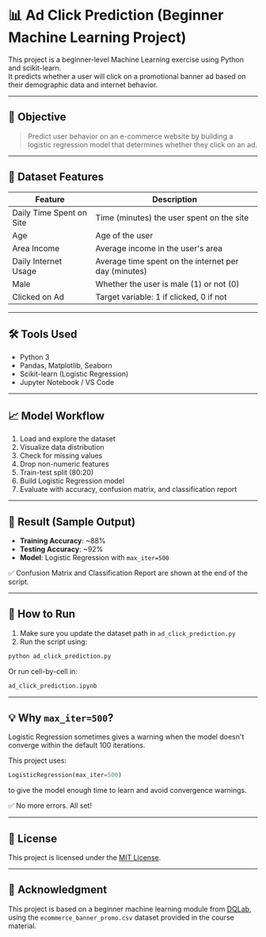 
# 📊 Ad Click Prediction (Beginner Machine Learning Project)

This project is a beginner-level Machine Learning exercise using Python and scikit-learn.  
It predicts whether a user will click on a promotional banner ad based on their demographic data and internet behavior.

---

## 🧠 Objective

> Predict user behavior on an e-commerce website by building a logistic regression model that determines whether they click on an ad.

---

## 📂 Dataset Features

| Feature                  | Description                                           |
|--------------------------|-------------------------------------------------------|
| Daily Time Spent on Site | Time (minutes) the user spent on the site            |
| Age                      | Age of the user                                       |
| Area Income              | Average income in the user's area                     |
| Daily Internet Usage     | Average time spent on the internet per day (minutes) |
| Male                     | Whether the user is male (1) or not (0)              |
| Clicked on Ad            | Target variable: 1 if clicked, 0 if not              |

---

## 🛠 Tools Used

- Python 3
- Pandas, Matplotlib, Seaborn
- Scikit-learn (Logistic Regression)
- Jupyter Notebook / VS Code

---

## 📈 Model Workflow

1. Load and explore the dataset
2. Visualize data distribution
3. Check for missing values
4. Drop non-numeric features
5. Train-test split (80:20)
6. Build Logistic Regression model
7. Evaluate with accuracy, confusion matrix, and classification report

---

## 🧪 Result (Sample Output)

- **Training Accuracy**: ~88%
- **Testing Accuracy**: ~92%
- **Model**: Logistic Regression with `max_iter=500`

✅ Confusion Matrix and Classification Report are shown at the end of the script.

---

## 🚀 How to Run

1. Make sure you update the dataset path in `ad_click_prediction.py`
2. Run the script using:

```bash
python ad_click_prediction.py
```

Or run cell-by-cell in:

```bash
ad_click_prediction.ipynb
```

---

## 💡 Why `max_iter=500`?

Logistic Regression sometimes gives a warning when the model doesn't converge within the default 100 iterations.

This project uses:

```python
LogisticRegression(max_iter=500)
```

to give the model enough time to learn and avoid convergence warnings.

✅ No more errors. All set!

---

## 📄 License

This project is licensed under the [MIT License](LICENSE).

---


## 🙏 Acknowledgment

This project is based on a beginner machine learning module from [DQLab](https://dqlab.id/), using the `ecommerce_banner_promo.csv` dataset provided in the course material.
